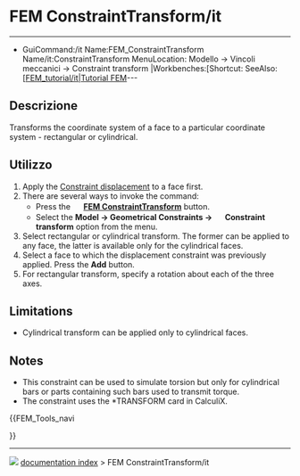 # FEM ConstraintTransform/it
---
- GuiCommand:/it   Name:FEM_ConstraintTransform   Name/it:ConstraintTransform   MenuLocation: Modello → Vincoli meccanici → Constraint transform   |Workbenches:[Shortcut:   SeeAlso:[[FEM_tutorial/it|Tutorial FEM](FEM_Workbench/it___FEM]].md)---

## Descrizione

Transforms the coordinate system of a face to a particular coordinate system - rectangular or cylindrical.

## Utilizzo

1.  Apply the [Constraint displacement](FEM_ConstraintDisplacement.md) to a face first.
2.  There are several ways to invoke the command:
    -   Press the **<img src="images/FEM_ConstraintTransform.svg" width=16px> [FEM ConstraintTransform](FEM_ConstraintTransform.md)** button.
    -   Select the **Model → Geometrical Constraints → <img src="images/FEM_ConstraintTransform.svg" width=16px> Constraint transform** option from the menu.
3.  Select rectangular or cylindrical transform. The former can be applied to any face, the latter is available only for the cylindrical faces.
4.  Select a face to which the displacement constraint was previously applied. Press the **Add** button.
5.  For rectangular transform, specify a rotation about each of the three axes.

## Limitations

-   Cylindrical transform can be applied only to cylindrical faces.

## Notes

-   This constraint can be used to simulate torsion but only for cylindrical bars or parts containing such bars used to transmit torque.
-   The constraint uses the \*TRANSFORM card in CalculiX.





{{FEM_Tools_navi

}}



---
![](images/Button_right.svg) [documentation index](../README.md) > FEM ConstraintTransform/it

